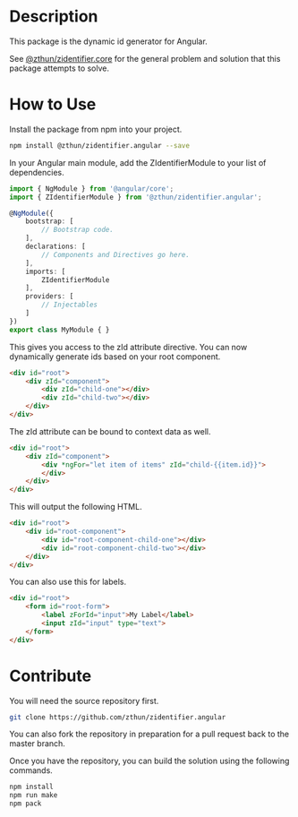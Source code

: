 # Description

This package is the dynamic id generator for Angular.  

See [@zthun/zidentifier.core](https://www.npmjs.com/package/@zthun/zidentifier.core) for the general problem and solution that this package attempts to solve.  

# How to Use

Install the package from npm into your project.  

```sh
npm install @zthun/zidentifier.angular --save
```

In your Angular main module, add the ZIdentifierModule to your list of dependencies.

```typescript
import { NgModule } from '@angular/core';
import { ZIdentifierModule } from '@zthun/zidentifier.angular';

@NgModule({
    bootstrap: [
        // Bootstrap code.
    ],
    declarations: [
        // Components and Directives go here.
    ],
    imports: [
        ZIdentifierModule
    ],
    providers: [
        // Injectables
    ]
})
export class MyModule { }
```

This gives you access to the zId attribute directive.  You can now dynamically generate ids based on your root component.

```html
<div id="root">
    <div zId="component">
        <div zId="child-one"></div>
        <div zId="child-two"></div>
    </div>
</div>
```

The zId attribute can be bound to context data as well.

```html
<div id="root">
    <div zId="component">
        <div *ngFor="let item of items" zId="child-{{item.id}}">
        </div>
    </div>
</div>
```

This will output the following HTML.

```html
<div id="root">
    <div id="root-component">
        <div id="root-component-child-one"></div>
        <div id="root-component-child-two"></div>
    </div>
</div>
```

You can also use this for labels.

```html
<div id="root">
    <form id="root-form">
        <label zForId="input">My Label</label>
        <input zId="input" type="text">
    </form>
</div>    
```

# Contribute

You will need the source repository first.

```sh
git clone https://github.com/zthun/zidentifier.angular
```

You can also fork the repository in preparation for a pull request back to the master branch.

Once you have the repository, you can build the solution using the following commands.

```sh
npm install
npm run make
npm pack
```
